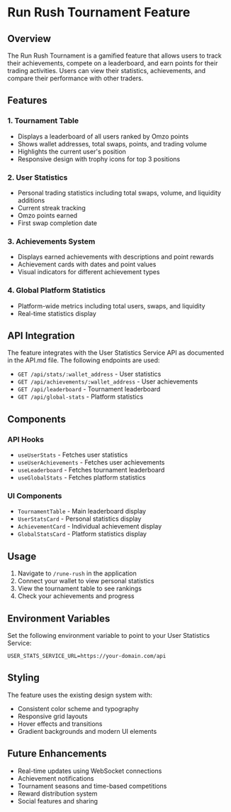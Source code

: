 # Run Rush Tournament Feature

## Overview

The Run Rush Tournament is a gamified feature that allows users to track their achievements, compete on a leaderboard, and earn points for their trading activities. Users can view their statistics, achievements, and compare their performance with other traders.

## Features

### 1. Tournament Table
- Displays a leaderboard of all users ranked by Omzo points
- Shows wallet addresses, total swaps, points, and trading volume
- Highlights the current user's position
- Responsive design with trophy icons for top 3 positions

### 2. User Statistics
- Personal trading statistics including total swaps, volume, and liquidity additions
- Current streak tracking
- Omzo points earned
- First swap completion date

### 3. Achievements System
- Displays earned achievements with descriptions and point rewards
- Achievement cards with dates and point values
- Visual indicators for different achievement types

### 4. Global Platform Statistics
- Platform-wide metrics including total users, swaps, and liquidity
- Real-time statistics display

## API Integration

The feature integrates with the User Statistics Service API as documented in the API.md file. The following endpoints are used:

- `GET /api/stats/:wallet_address` - User statistics
- `GET /api/achievements/:wallet_address` - User achievements
- `GET /api/leaderboard` - Tournament leaderboard
- `GET /api/global-stats` - Platform statistics

## Components

### API Hooks
- `useUserStats` - Fetches user statistics
- `useUserAchievements` - Fetches user achievements
- `useLeaderboard` - Fetches tournament leaderboard
- `useGlobalStats` - Fetches platform statistics

### UI Components
- `TournamentTable` - Main leaderboard display
- `UserStatsCard` - Personal statistics display
- `AchievementCard` - Individual achievement display
- `GlobalStatsCard` - Platform statistics display

## Usage

1. Navigate to `/rune-rush` in the application
2. Connect your wallet to view personal statistics
3. View the tournament table to see rankings
4. Check your achievements and progress

## Environment Variables

Set the following environment variable to point to your User Statistics Service:

```
USER_STATS_SERVICE_URL=https://your-domain.com/api
```

## Styling

The feature uses the existing design system with:
- Consistent color scheme and typography
- Responsive grid layouts
- Hover effects and transitions
- Gradient backgrounds and modern UI elements

## Future Enhancements

- Real-time updates using WebSocket connections
- Achievement notifications
- Tournament seasons and time-based competitions
- Reward distribution system
- Social features and sharing